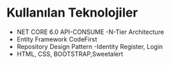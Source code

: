 
# Kullanılan Teknolojiler
- NET CORE 6.0 API-CONSUME
-N-Tier Architecture
- Entity Framework CodeFirst
- Repository Design Pattern
-Identity Register, Login
- HTML, CSS, BOOTSTRAP,Sweetalert

